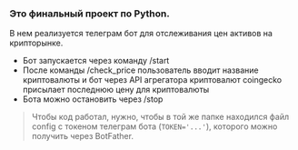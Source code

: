 ### Это финальный проект по Python. 

В нем реализуется телеграм бот для отслеживания цен активов на крипторынке. 

- Бот запускается через команду /start
- После команды /check_price пользователь вводит название криптовалюты и бот через API агрегатора криптовалют coingecko присылает последнюю цену для криптовалюты
- Бота можно остановить через /stop

> Чтобы код работал, нужно, чтобы в той же папке находился файл config с токеном телеграм бота (```TOKEN='...'```), которого можно получить через BotFather. 
